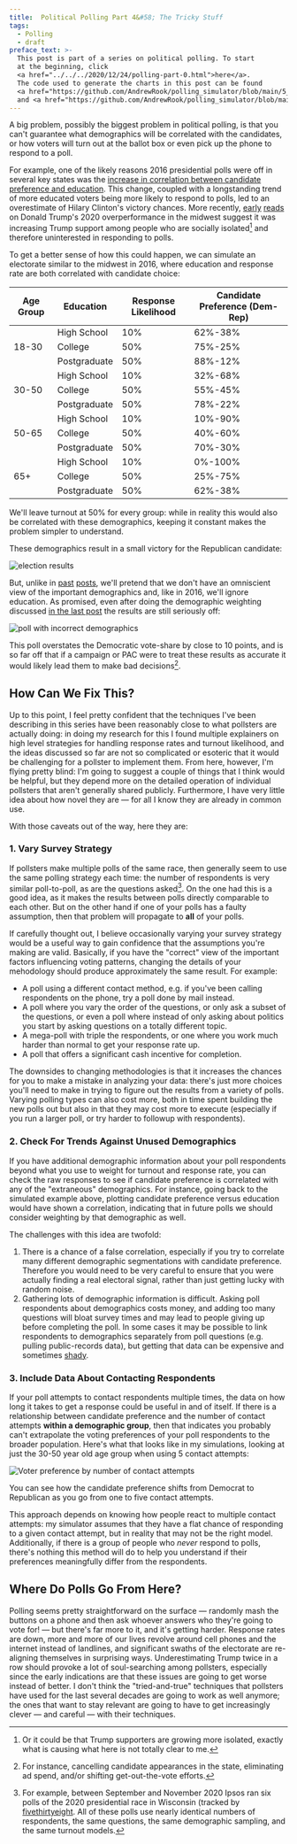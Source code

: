 ```yaml
---
title:  Political Polling Part 4&#58; The Tricky Stuff
tags:
  - Polling
  - draft
preface_text: >-
  This post is part of a series on political polling. To start 
  at the beginning, click 
  <a href="../../../2020/12/24/polling-part-0.html">here</a>.
  The code used to generate the charts in this post can be found
  <a href="https://github.com/AndrewRook/polling_simulator/blob/main/5_obfuscated_demographics.ipynb">here</a>
  and <a href="https://github.com/AndrewRook/polling_simulator/blob/main/6_advanced_techniques.ipynb">here</a>.
---
```


A big problem, possibly the biggest problem in political polling,
is that you can't guarantee what demographics will be correlated
with the candidates, or how voters will turn out at the ballot box
or even pick up the phone to respond to a poll. 

<!--more-->

For example, one of the likely reasons 2016 presidential polls 
were off in several key states was the [increase in correlation 
between candidate preference and education](https://www.nytimes.com/2017/05/31/upshot/a-2016-review-why-key-state-polls-were-wrong-about-trump.html).
This change, coupled with a longstanding trend of more educated voters
being more likely to respond to polls, led to an overestimate of
Hilary Clinton's victory chances. More recently, 
[early](https://fivethirtyeight.com/features/could-social-alienation-among-some-trump-supporters-help-explain-why-polls-underestimated-trump-again/) 
[reads](https://www.vox.com/policy-and-politics/2020/11/10/21551766/election-polls-results-wrong-david-shor) 
on Donald Trump's 2020 overperformance in the midwest suggest it was
increasing Trump support among people who are socially isolated[^isolated]
and therefore uninterested in responding to polls.

To get a better sense of how this could happen, we can simulate
an electorate similar to the midwest in 2016, where education and
response rate are both correlated with candidate choice:

<table class="table table-striped table-bordered">
<thead>
  <th style="text-aligh: center">Age Group</th>
  <th style="text-aligh: center">Education</th>
  <th style="text-aligh: center">Response Likelihood</th>
  <th style="text-aligh: center">Candidate Preference (Dem-Rep)</th>
</thead>
<tbody>
  <tr>
    <td rowspan="3" style="vertical-align:middle">18-30</td>
    <td>High School</td>
    <td>10%</td>
    <td>62%-38%</td>
  </tr>
  <tr>
    <td>College</td>
    <td>50%</td>
    <td>75%-25%</td>
  </tr>
  <tr>
    <td>Postgraduate</td>
    <td>50%</td>
    <td>88%-12%</td>
  </tr>
  
  <tr>
    <td rowspan="3" style="vertical-align:middle">30-50</td>
    <td>High School</td>
    <td>10%</td>
    <td>32%-68%</td>
  </tr>
  <tr>
    <td>College</td>
    <td>50%</td>
    <td>55%-45%</td>
  </tr>
  <tr>
    <td>Postgraduate</td>
    <td>50%</td>
    <td>78%-22%</td>
  </tr>
  
  <tr>
    <td rowspan="3" style="vertical-align:middle">50-65</td>
    <td>High School</td>
    <td>10%</td>
    <td>10%-90%</td>
  </tr>
  <tr>
    <td>College</td>
    <td>50%</td>
    <td>40%-60%</td>
  </tr>
  <tr>
    <td>Postgraduate</td>
    <td>50%</td>
    <td>70%-30%</td>
  </tr>
  
  <tr>
    <td rowspan="3" style="vertical-align:middle">65+</td>
    <td>High School</td>
    <td>10%</td>
    <td>0%-100%</td>
  </tr>
  <tr>
    <td>College</td>
    <td>50%</td>
    <td>25%-75%</td>
  </tr>
  <tr>
    <td>Postgraduate</td>
    <td>50%</td>
    <td>62%-38%</td>
  </tr>
</tbody>
</table>

We'll leave turnout at 50% for every group: while in reality
this would also be correlated with these demographics, keeping it
constant makes the problem simpler to understand. 

These demographics result in a small victory for the Republican
candidate:

![election results](/images/2021-01-08-polling-part-4/election_results.png)

But, unlike in [past](../../../2020/12/28/polling-part-1.html) 
[posts](../../../2021/01/03/polling-part-3.html), 
we'll pretend that we don't have
an omniscient view of the important demographics and, like
in 2016, we'll ignore education. As
promised, even after doing the demographic weighting discussed
[in the last post](../../../2021/01/03/polling-part-3.html) the
results are still seriously off:

![poll with incorrect demographics](/images/2021-01-08-polling-part-4/poll_assumed_demographic.png)

This poll overstates the Democratic vote-share by close to 10 points,
and is so far off that if a campaign or PAC were to treat these results
as accurate it would likely lead them to make bad decisions[^decisions].

## How Can We Fix This?

Up to this point, I feel pretty confident that the techniques I've
been describing in this series have been reasonably close to what
pollsters are actually doing: in doing my research for this I found
multiple explainers on high level strategies for handling response
rates and turnout likelihood, and the ideas discussed so far are not
so complicated or esoteric that it would be challenging for a pollster
to implement them. From here, however, I'm flying pretty blind: I'm 
going to suggest a couple of things that I think would be helpful,
but they depend more on the detailed operation of individual 
pollsters that aren't generally shared publicly. 
Furthermore, I have very little idea about how novel
they are — for all I know they are already in common use. 

With those caveats out of the way, here they are:

### 1. Vary Survey Strategy
If pollsters make multiple polls of the same race, then generally
seem to use the same polling strategy each time: the number of
respondents is very similar poll-to-poll, as are the questions
asked[^ipsos]. On the one had this is a good idea, as it makes
the results between polls directly comparable to each other. But
on the other hand if one of your polls has a faulty assumption,
then that problem will propagate to **all** of your polls.

If carefully thought out, I believe occasionally varying 
your survey strategy would be a useful way to gain confidence
that the assumptions you're making are valid. Basically, if
you have the "correct" view of the important factors influencing
voting patterns, changing the details of your mehodology should
produce approximately the same result. For example: 

* A poll using a different contact method, e.g. if you've been 
  calling respondents on the phone, try a poll done by mail instead.
* A poll where you vary the order of the questions, or only
  ask a subset of the questions, or even a poll where instead of
  only asking about politics you start by asking questions on
  a totally different topic.
* A mega-poll with triple the respondents, or one where you work
  much harder than normal to get your response rate up.
* A poll that offers a significant cash incentive for completion. 

The downsides to changing methodologies is that it increases the
chances for you to make a mistake in analyzing your data: there's
just more choices you'll need to make in trying to figure out
the results from a variety of polls. Varying polling types can
also cost more, both in time spent building the new polls out
but also in that they may cost more to execute (especially if
you run a larger poll, or try harder to followup with respondents). 

### 2. Check For Trends Against Unused Demographics
If you have additional demographic information about your poll
respondents beyond what you use to weight for turnout and response
rate, you can check the raw responses to see if candidate preference
is correlated with any of the "extraneous" demographics. For instance,
going back to the simulated example above, plotting candidate 
preference versus education would have shown a correlation, indicating
that in future polls we should consider weighting by that demographic
as well.

The challenges with this idea are twofold:
1. There is a chance of a false correlation, especially if you try
   to correlate many different demographic segmentations with
   candidate preference. Therefore you would need to be very careful
   to ensure that you were actually finding a real electoral signal,
   rather than just getting lucky with random noise. 
2. Gathering lots of demographic information is difficult. Asking
   poll respondents about demographics costs money, and adding too
   many questions will bloat survey times and may lead to people
   giving up before completing the poll. In some cases it may be
   possible to link respondents to demographics separately from
   poll questions (e.g. pulling public-records data), but getting
   that data can be expensive and sometimes 
   [shady](https://en.wikipedia.org/wiki/Facebook%E2%80%93Cambridge_Analytica_data_scandal).
   

### 3. Include Data About Contacting Respondents 
If your poll attempts to contact respondents multiple times,
the data on how long it takes to get a response could be
useful in and of itself. If there is a relationship between candidate preference
and the number of contact attempts **within a demographic group**,
then that indicates you probably can't extrapolate the voting
preferences of your poll respondents to the broader population. 
Here's what that looks like in my simulations, looking at just
the 30-50 year old age group when using 5 contact attempts:

![Voter preference by number of contact attempts](/images/2021-01-08-polling-part-4/preference_by_contacts.png)

You can see how the candidate preference shifts from Democrat to
Republican as you go from one to five contact attempts. 

This approach depends on knowing how people react to multiple contact
attempts: my simulator assumes that they have a flat chance of responding
to a given contact attempt, but in reality that may not be the right
model. Additionally, if there is a group of people who _never_ respond
to polls, there's nothing this method will do to help you understand
if their preferences meaningfully differ from the respondents.

## Where Do Polls Go From Here?
Polling seems pretty straightforward on the surface — randomly
mash the buttons on a phone and then ask whoever answers who
they're going to vote for! — but there's far more to it, and
it's getting harder. Response rates are down, more and more of
our lives revolve around cell phones and the internet instead of
landlines, and significant swaths of the electorate are re-aligning
themselves in surprising ways. Underestimating Trump twice in a row
should provoke a lot of soul-searching among pollsters, especially
since the early indications are that these issues are going to get
worse instead of better. I don't think the "tried-and-true" techniques
that pollsters have used for the last several decades are going to work
as well anymore; the ones that want to stay relevant are going to have
to get increasingly clever — and careful — with their techniques.

[^isolated]:
    Or it could be that Trump supporters are growing more isolated, 
    exactly what is causing what here is not totally clear to me.
    
[^decisions]:
    For instance, cancelling candidate appearances in the state,
    eliminating ad spend, and/or shifting get-out-the-vote efforts.
    
[^ipsos]:
    For example, between September and November 2020 Ipsos 
    ran six polls of the 2020 presidential race in Wisconsin
    (tracked by [fivethirtyeight](https://projects.fivethirtyeight.com/polls/president-general/wisconsin/).
    All of these polls use nearly identical numbers of respondents,
    the same questions, the same demographic sampling, and the 
    same turnout models.